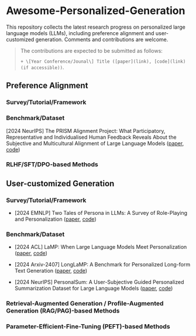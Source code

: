 # Awesome-Personalized-Generation
This repository collects the latest research progress on personalized large language models (LLMs), including preference alignment and user-customized generation. Comments and contributions are welcome.

> The contributions are expected to be submitted as follows:
> 
> `+ \[Year Conference/Jounal\] Title ([paper](link), [code](link) (if accessible))`.

## Preference Alignment

### Survey/Tutorial/Framework

### Benchmark/Dataset

\[2024 NeurIPS\] The PRISM Alignment Project: What Participatory, Representative and Individualised Human Feedback Reveals About the Subjective and Multicultural Alignment of Large Language Models ([paper](https://arxiv.org/pdf/2404.16019), [code](https://hannahkirk.github.io/prism-alignment/))

### RLHF/SFT/DPO-based Methods

## User-customized Generation

### Survey/Tutorial/Framework

+ \[2024 EMNLP\] Two Tales of Persona in LLMs: A Survey of Role-Playing and Personalization ([paper](https://arxiv.org/pdf/2406.01171), [code](https://github.com/MiuLab/PersonaLLM-Survey))

### Benchmark/Dataset

+ \[2024 ACL\] LaMP: When Large Language Models Meet Personalization ([paper](https://aclanthology.org/2024.acl-long.399.pdf), [code](https://lamp-benchmark.github.io/))

+ \[2024 Arxiv-2407\] LongLaMP: A Benchmark for Personalized Long-form Text Generation ([paper](https://arxiv.org/pdf/2407.11016), [code](https://longlamp-benchmark.github.io/papers))

+ \[2024 NeurIPS\] PersonalSum: A User-Subjective Guided Personalized Summarization Dataset for Large Language Models ([paper](https://arxiv.org/pdf/2410.03905), [code](https://github.com/SmartmediaAI/PersonalSum))

### Retrieval-Augmented Generation / Profile-Augmented Generation (RAG/PAG)-based Methods

### Parameter-Efficient-Fine-Tuning (PEFT)-based Methods
